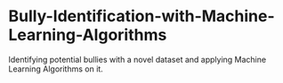 # Bully-Identification-with-Machine-Learning-Algorithms
Identifying potential bullies with a novel dataset and applying Machine Learning Algorithms on it.
